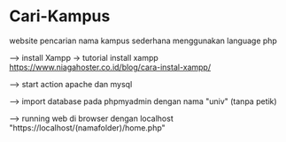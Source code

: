 # Cari-Kampus
website pencarian nama kampus sederhana menggunakan language php

--> install Xampp -> tutorial install xampp https://www.niagahoster.co.id/blog/cara-instal-xampp/

--> start action apache dan mysql

--> import database pada phpmyadmin dengan nama "univ" (tanpa petik)

--> running web di browser dengan localhost "https://localhost/(namafolder)/home.php"
